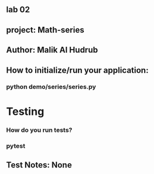 ## lab 02
## project: Math-series
## Author: Malik Al Hudrub
## How to initialize/run your application:
### python demo/series/series.py 
# Testing 
### How do you run tests?
### pytest
## Test Notes: None